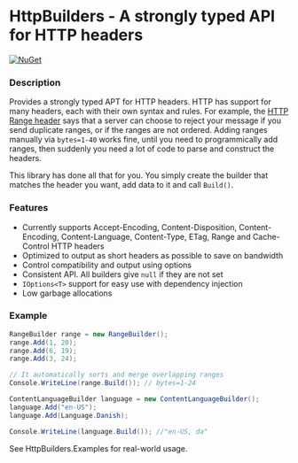 # HttpBuilders - A strongly typed API for HTTP headers

[![NuGet](https://img.shields.io/nuget/v/Genbox.HttpBuilders.svg?style=flat-square&label=nuget)](https://www.nuget.org/packages/Genbox.HttpBuilders/)

### Description
Provides a strongly typed APT for HTTP headers. HTTP has support for many headers, each with their own syntax and rules. For example, the [HTTP Range header](https://tools.ietf.org/html/rfc7233#section-3.1) says that a server can choose to reject your message if you send duplicate ranges, or if the ranges are not ordered. Adding ranges manually via `bytes=1-40` works fine, until you need to programmically add ranges, then suddenly you need a lot of code to parse and construct the headers.

This library has done all that for you. You simply create the builder that matches the header you want, add data to it and call `Build()`.

### Features
* Currently supports Accept-Encoding, Content-Disposition, Content-Encoding, Content-Language, Content-Type, ETag, Range and Cache-Control HTTP headers
* Optimized to output as short headers as possible to save on bandwidth
* Control compatibility and output using options
* Consistent API. All builders give `null` if they are not set
* `IOptions<T>` support for easy use with dependency injection
* Low garbage allocations

### Example
```csharp
RangeBuilder range = new RangeBuilder();
range.Add(1, 20);
range.Add(6, 19);
range.Add(3, 24);

// It automatically sorts and merge overlapping ranges
Console.WriteLine(range.Build()); // bytes=1-24

ContentLanguageBuilder language = new ContentLanguageBuilder();
language.Add("en-US");
language.Add(Language.Danish);

Console.WriteLine(language.Build()); //"en-US, da"
```

See HttpBuilders.Examples for real-world usage.